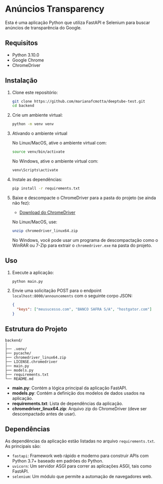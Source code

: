 # Anúncios Transparency

Esta é uma aplicação Python que utiliza FastAPI e Selenium para buscar anúncios de transparência do Google. 

## Requisitos

- Python 3.10.0
- Google Chrome
- ChromeDriver

## Instalação

1. Clone este repositório:

    ```sh
    git clone https://github.com/marianafcmotta/deeptube-test.git
    cd backend
    ```

2. Crie um ambiente virtual:

    ```sh
    python -m venv venv
    ```

3. Ativando o ambiente virtual

    No Linux/MacOS, ative o ambiente virtual com:

    ```sh
    source venv/bin/activate
    ```

    No Windows, ative o ambiente virtual com:

    ```sh
    venv\Scripts\activate
    ```

4. Instale as dependências:

    ```sh
    pip install -r requirements.txt
    ```

5. Baixe e descompacte o ChromeDriver para a pasta do projeto (se ainda não fez):

    - [Download do ChromeDriver](https://sites.google.com/a/chromium.org/chromedriver/downloads)

    No Linux/MacOS, use:

    ```sh
    unzip chromedriver_linux64.zip
    ```

    No Windows, você pode usar um programa de descompactação como o WinRAR ou 7-Zip para extrair o `chromedriver.exe` na pasta do projeto.

## Uso

1. Execute a aplicação:

    ```sh
    python main.py
    ```

2. Envie uma solicitação POST para o endpoint `localhost:8000/announcements` com o seguinte corpo JSON:

    ```json
    {
      "keys": ["meusucesso.com", "BANCO SAFRA S/A", "hostgator.com"]
    }
    ```

## Estrutura do Projeto
```
backend/
│
├── .venv/
├── pycache/
├── chromedriver_linux64.zip
├── LICENSE.chromedriver
├── main.py
├── models.py
├── requirements.txt
└── README.md
```

- **main.py**: Contém a lógica principal da aplicação FastAPI.
- **models.py**: Contém a definição dos modelos de dados usados na aplicação.
- **requirements.txt**: Lista de dependências da aplicação.
- **chromedriver_linux64.zip**: Arquivo zip do ChromeDriver (deve ser descompactado antes de usar).

## Dependências

As dependências da aplicação estão listadas no arquivo `requirements.txt`. As principais são:

- `fastapi`: Framework web rápido e moderno para construir APIs com Python 3.7+ baseado em padrões do Python.
- `uvicorn`: Um servidor ASGI para correr as aplicações ASGI, tais como FastAPI.
- `selenium`: Um módulo que permite a automação de navegadores web.
